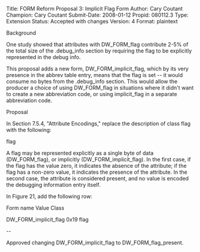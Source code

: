 Title:       FORM Reform Proposal 3: Implicit Flag Form
Author:      Cary Coutant
Champion:    Cary Coutant
Submit-Date: 2008-01-12
Propid:      080112.3
Type:        Extension
Status:      Accepted with changes
Version:     4
Format:      plaintext

Background

One study showed that attributes with DW_FORM_flag contribute 2-5% of the 
total size of the .debug_info section by requiring the flag to be explicitly 
represented in the debug info.

This proposal adds a new form, DW_FORM_implicit_flag, which by its very 
presence in the abbrev table entry, means that the flag is set -- it would 
consume no bytes from the .debug_info section. This would allow the producer 
a choice of using DW_FORM_flag in situations where it didn't want to create 
a new abbreviation code, or using implicit_flag in a separate abbreviation code.


Proposal

In Section 7.5.4, "Attribute Encodings," replace the description of class 
flag with the following:

 flag

   A flag may be represented explicitly as a single byte of
   data (DW_FORM_flag), or implicitly (DW_FORM_implicit_flag).
   In the first case, if the flag has the value zero, it
   indicates the absence of the attribute; if the flag has
   a non-zero value, it indicates the presence of the
   attribute. In the second case, the attribute is considered
   present, and no value is encoded the debugging information
   entry itself.

In Figure 21, add the following row:

 Form name                Value    Class

 DW_FORM_implicit_flag    0x19     flag

--

Approved changing DW_FORM_implicit_flag to DW_FORM_flag_present.
